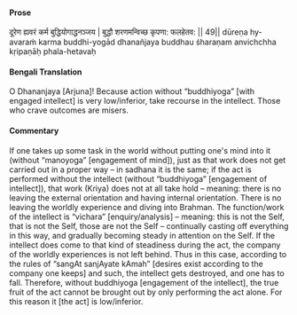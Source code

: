 #### Prose 

दूरेण ह्यवरं कर्म बुद्धियोगाद्धनञ्जय |
बुद्धौ शरणमन्विच्छ कृपणा: फलहेतव: || 49||
dūreṇa hy-avaraṁ karma buddhi-yogād dhanañjaya
buddhau śharaṇam anvichchha kṛipaṇāḥ phala-hetavaḥ

 #### Bengali Translation 

O Dhananjaya [Arjuna]! Because action without “buddhiyoga” [with engaged intellect] is very low/inferior, take recourse in the intellect. Those who crave outcomes are misers.

 #### Commentary 

If one takes up some task in the world without putting one's mind into it (without “manoyoga” [engagement of mind]), just as that work does not get carried out in a proper way – in sadhana it is the same; if the act is performed without the intellect (without “buddhiyoga” [engagement of intellect]), that work (Kriya) does not at all take hold – meaning: there is no leaving the external orientation and having internal orientation. There is no leaving the worldly experience and diving into Brahman. The function/work of the intellect is “vichara” [enquiry/analysis] – meaning: this is not the Self, that is not the Self, those are not the Self – continually casting off everything in this way, and gradually becoming steady in attention on the Self. If the intellect does come to that kind of steadiness during the act, the company of the worldly experiences is not left behind. Thus in this case, according to the rules of “sangAt sanjAyate kAmah” [desires exist according to the company one keeps] and such, the intellect gets destroyed, and one has to fall. Therefore, without buddhiyoga [engagement of the intellect], the true fruit of the act cannot be brought out by only performing the act alone. For this reason it [the act] is low/inferior.